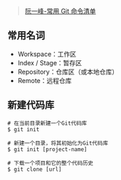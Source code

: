 > [阮一峰-常用 Git 命令清单](http://www.ruanyifeng.com/blog/2015/12/git-cheat-sheet.html?bsh_bid=5983510)
## 常用名词
- Workspace：工作区
- Index / Stage：暂存区
- Repository：仓库区（或本地仓库）
- Remote：远程仓库

## 新建代码库

```
# 在当前目录新建一个Git代码库
$ git init

# 新建一个目录，将其初始化为Git代码库
$ git init [project-name]

# 下载一个项目和它的整个代码历史
$ git clone [url]
```